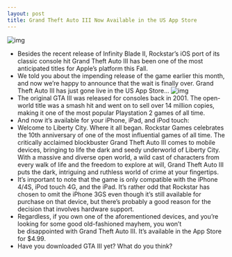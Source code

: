 ```yaml
---
layout: post
title: Grand Theft Auto III Now Available in the US App Store
---
```

![img](http://media.idownloadblog.com/wp-content/uploads/2011/12/grand-theft-auto-3.jpg)
* Besides the recent release of Infinity Blade II, Rockstar’s iOS port of its classic console hit Grand Theft Auto III has been one of the most anticipated titles for Apple’s platform this Fall.
* We told you about the impending release of the game earlier this month, and now we’re happy to announce that the wait is finally over. Grand Theft Auto III has just gone live in the US App Store…
![img](http://media.idownloadblog.com/wp-content/uploads/2011/12/gta-3.jpg)
* The original GTA III was released for consoles back in 2001. The open-world title was a smash hit and went on to sell over 14 million copies, making it one of the most popular Playstation 2 games of all time.
* And now it’s available for your iPhone, iPad, and iPod touch:
* Welcome to Liberty City. Where it all began. Rockstar Games celebrates the 10th anniversary of one of the most influential games of all time. The critically acclaimed blockbuster Grand Theft Auto III comes to mobile devices, bringing to life the dark and seedy underworld of Liberty City. With a massive and diverse open world, a wild cast of characters from every walk of life and the freedom to explore at will, Grand Theft Auto III puts the dark, intriguing and ruthless world of crime at your fingertips.
* It’s important to note that the game is only compatible with the iPhone 4/4S, iPod touch 4G, and the iPad. It’s rather odd that Rockstar has chosen to omit the iPhone 3GS even though it’s still available for purchase on that device, but there’s probably a good reason for the decision that involves hardware support.
* Regardless, if you own one of the aforementioned devices, and you’re looking for some good old-fashioned mayhem, you won’t be disappointed with Grand Theft Auto III. It’s available in the App Store for $4.99.
* Have you downloaded GTA III yet? What do you think?

